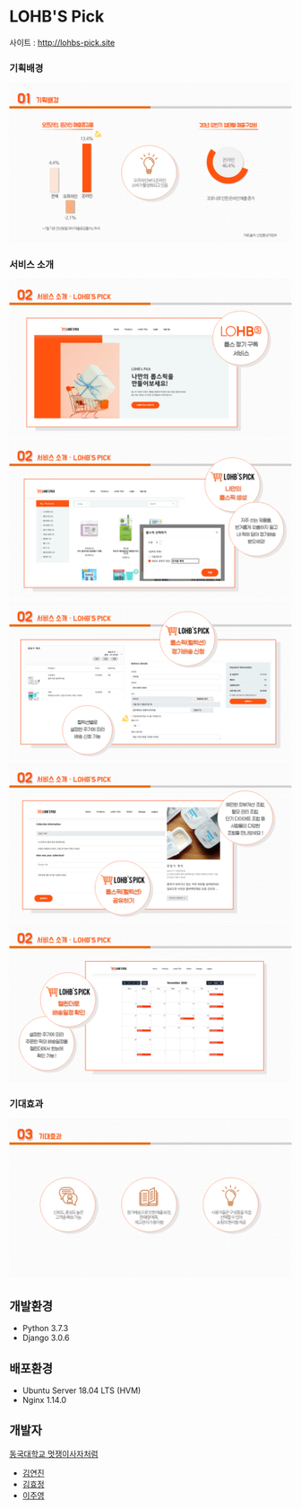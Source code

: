 # LOHB'S Pick  
사이트 : http://lohbs-pick.site

### 기획배경
![slide3](./readme-images/slide-3.PNG)
### 서비스 소개
![slide4](./readme-images/slide-4.PNG)
![slide5](./readme-images/slide-5.PNG)
![slide6](./readme-images/slide-6.PNG)
![slide7](./readme-images/slide-7.PNG)
![slide8](./readme-images/slide-8.PNG)
### 기대효과
![slide9](./readme-images/slide-9.PNG)


## 개발환경  
- Python 3.7.3  
- Django 3.0.6  

## 배포환경  
- Ubuntu Server 18.04 LTS (HVM)  
- Nginx 1.14.0  

## 개발자
[동국대학교 멋쟁이사자처럼](https://www.facebook.com/DGUlion/)
- [김연진](https://github.com/ygk313)
- [김효정](https://github.com/khj6165)
- [이주영](https://github.com/JuYeong0413)
